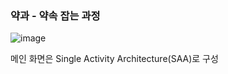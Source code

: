 ### 약과 - 약속 잡는 과정 
![image](https://github.com/user-attachments/assets/867ccfff-a36c-4eaa-b50b-8f6610966f85) 





메인 화면은 Single Activity Architecture(SAA)로 구성
